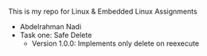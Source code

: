 This is my repo for Linux & Embedded Linux Assignments
- Abdelrahman Nadi
- Task one: Safe Delete
	- Version 1.0.0: Implements only delete on reexecute
